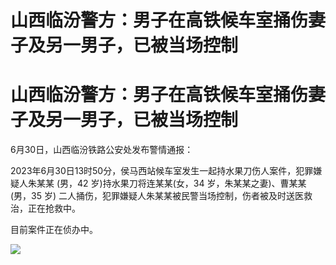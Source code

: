 # 山西临汾警方：男子在高铁候车室捅伤妻子及另一男子，已被当场控制

# 山西临汾警方：男子在高铁候车室捅伤妻子及另一男子，已被当场控制

6月30日，山西临汾铁路公安处发布警情通报：

2023年6月30日13时50分，侯马西站候车室发生一起持水果刀伤人案件，犯罪嫌疑人朱某某 (男，42 岁)持水果刀将连某某(女，34
岁，朱某某之妻)、曹某某(男，35 岁) 二人捅伤，犯罪嫌疑人朱某某被民警当场控制，伤者被及时送医救治，正在抢救中。

目前案件正在侦办中。

![](https://inews.gtimg.com/news_bt/O87i5DU5sutt3PEZyjfW4J1RjjYuR_Y2vK3pUj0j003A8AA/1000)

